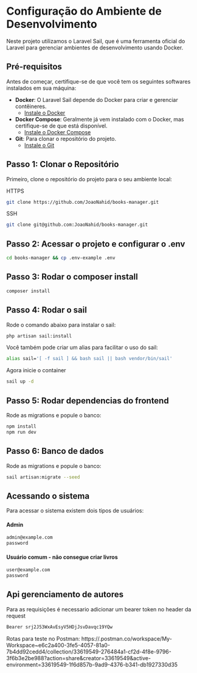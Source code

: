 # Configuração do Ambiente de Desenvolvimento

Neste projeto utilizamos o Laravel Sail, que é uma ferramenta oficial do Laravel para gerenciar ambientes de desenvolvimento usando Docker.

## Pré-requisitos

Antes de começar, certifique-se de que você tem os seguintes softwares instalados em sua máquina:

- **Docker**: O Laravel Sail depende do Docker para criar e gerenciar contêineres.
  - [Instale o Docker](https://docs.docker.com/get-docker/)
- **Docker Compose**: Geralmente já vem instalado com o Docker, mas certifique-se de que está disponível.
  - [Instale o Docker Compose](https://docs.docker.com/compose/install/)
- **Git**: Para clonar o repositório do projeto.
  - [Instale o Git](https://git-scm.com/downloads)

## Passo 1: Clonar o Repositório

Primeiro, clone o repositório do projeto para o seu ambiente local:

HTTPS
```bash
git clone https://github.com/JoaoNahid/books-manager.git
```
SSH
```bash
git clone git@github.com:JoaoNahid/books-manager.git
```

## Passo 2: Acessar o projeto e configurar o .env

```bash
cd books-manager && cp .env-example .env
```

## Passo 3: Rodar o composer install
```bash
composer install
```

## Passo 4: Rodar o sail
Rode o comando abaixo para instalar o sail:
```bash
php artisan sail:install
```

Você também pode criar  um alias para  facilitar o uso do sail:
```bash
alias sail='[ -f sail ] && bash sail || bash vendor/bin/sail'
```

Agora inicie o container
```bash
sail up -d
```


## Passo 5: Rodar dependencias do frontend
Rode as migrations e popule o banco:
```bash
npm install
npm run dev
```

## Passo 6: Banco de dados

Rode as migrations e popule o banco:
```bash
sail artisan:migrate --seed
```

## Acessando o sistema

Para acessar o sistema existem dois tipos de usuários:
#### Admin
```bash
admin@example.com
password
```

#### Usuário comum - não consegue criar livros
```bash
user@example.com
password
```


## Api gerenciamento de autores

Para as requisições é necessario adicionar um bearer token no header da request
```bash
Bearer srj2J53WxAvEsyV5HDjJsvDavqc19YQw
```

Rotas para teste no Postman: https://.postman.co/workspace/My-Workspace~e6c2a400-3fe5-4057-81a0-7b4dd92cedd4/collection/33619549-276484a1-cf2d-4f8e-9796-3f6b3e2be988?action=share&creator=33619549&active-environment=33619549-1f6d857b-9ad9-4376-b341-db1927330d35
